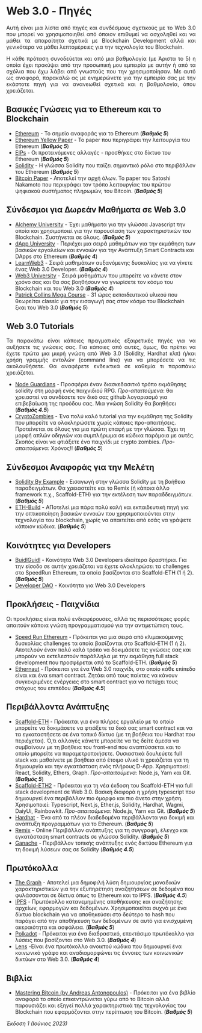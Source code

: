 # Web 3.0 - Πηγές
<p align="justify">  Αυτή είναι μια λίστα από πηγές και συνδέσμους σχετικούς με το Web 3.0 που μπορεί να χρησιμοποιηθεί από όποιον επιθυμεί να ασχοληθεί και να μάθει τα απαραίτητα σχετικά με Blockchain Development αλλά και γενικότερα να μάθει λεπτομέρειες για την τεχνολογία του Blockchain. </p>

<p align="justify">  Η κάθε πρόταση συνοδεύεται και από μια βαθμολογία (με Άριστα το 5) η οποία έχει προκύψει από την προσωπική μου εμπειρία με αυτήν ή από τα σχόλια που έχω λάβει από γνωστούς που την χρησιμοποίησαν. Με αυτό ως αναφορά, παρακαλώ ας με ενημερώνετε για την εμπειρία σας με την εκάστοτε πηγή για να ανανεωθεί σχετικά και η βαθμολογία, όπου χρειάζεται. </p>

## Βασικές Γνώσεις για το Ethereum και το Blockchain 
- [Ethereum](https://ethereum.org/en/) - Το σημείο αναφοράς για το Ethereum                                                               (**_Βαθμός 5_**)
- [Ethereum Yellow Paper](https://github.com/ethereum/yellowpaper) - Το paper που περιγράφει την λειτουργία του Ethereum                  (**_Βαθμός 5_**)
- [EIPs](https://github.com/ethereum/EIPs) - Οι προτεινόμενες αλλαγές - προσθήκες στο δίκτυο του Ethereum                                 (**_Βαθμός 5_**)
- [Solidity](https://docs.soliditylang.org/en/v0.8.20/) - Η γλώσσα Solidity που παίζει σημαντικό ρόλο στο περιβάλλον του Ethereum         (**_Βαθμός 5_**)
- [Bitcoin Paper](https://bitcoin.org/bitcoin.pdf) - Αποτελεί την αρχή όλων. Το paper του Satoshi Nakamoto που περιγράφει τον τρόπο λειτουργίας του πρώτου ψηφιακού συστήματος πληρωμών, του Bitcoin.    (**_Βαθμός 5_**)

## Σύνδεσμοι για Δωρεάν Μαθήματα σε Web 3.0 
- [Alchemy University](https://university.alchemy.com/) - Έχει μαθήματα για την γλώσσα Javascript την οποία και χρησιμοποιεί για την παρουσίαση των χαρακτηριστικών του Blockchain. Συστήνεται σε όλους. (**_Βαθμός 5_**)
- [dApp University](https://www.dappuniversity.com/) - Περιέχει μια σειρά μαθημάτων για την εκμάθηση των βασικών εργαλείων και εννοιών για την Ανάπτυξη Smart Contracts και DApps στο Ethereum (**_Βαθμός 4_**)
- [LearnWeb3](https://learnweb3.io/) - Σειρά μαθημάτων αυξανόμενης δυσκολίας για να γίνετε ένας Web 3.0 Developer.   (**_Βαθμός 4_**)
- [Web3 University](https://www.web3.university/) - Σειρά μαθημάτων που μπορείτε να κάνετε στον χρόνο σας και θα σας βοηθήσουν να γνωρίσετε τον κόσμο του Blockchain και του Web 3.0  (**_Βαθμός 4_**)
- [Patrick Collins Mega Course](https://www.youtube.com/watch?v=gyMwXuJrbJQ&ab_channel=freeCodeCamp.org) - 31 ώρες εκπαιδευτικού υλικού που θεωρείται classic για την εισαγωγή σας στον κόσμο του Blockchain ξκαι του Web 3.0 (**_Βαθμός 5_**)

## Web 3.0 Tutorials
<p align="justify"> Τα παρακάτω είναι κάποιες πραγματικές εξαιρετικές πηγές για να αυξήσετε τις γνώσεις σας. Για κάποιες από αυτές, όμως, θα πρέπει να έχετε πρώτα μια μικρή γνώση από Web 3.0 (Solidity, Hardhat κλπ) ή/και χρήση γραμμής εντολών (command line) για να μπορέσετε να τις ακολουθήσετε. Θα αναφέρετε ενδεικτικά σε καθεμία τι παραπάνω χρειάζεται. </p>

- [Node Guardians](https://nodeguardians.io/?s=home-overview) - Προσφέρει έναν διασκεδασιτκό τρόπο εκμάθησης solidity στη μορφή ενός παιχνιδιού RPG. 
_Προ-απαιτούμενα_: θα χρειαστεί να συνδέσετε τον δικό σας github λογαριασμό για επιβεβαίωση της προόδου σας. Μια γνώση Solidity θα βοηθήσει (**_Βαθμός 4.5_**)
- [CryptoZombies](https://cryptozombies.io/en/course) - Ένα πολύ καλό tutorial για την εκμάθηση της Solidity που μπορείτε να ολοκληρώσετε χωρίς κάποιες προ-απαιτήσεις. Προτείνεται σε όλους για μια πρώτη επαφή με την γλώσσα. Έχει τη μορφή απλών οδηγιών και συμπλήρωμα σε κώδικα παρόμοια με αυτές. Σκοπός είναι να φτιάξετε ένα παιχνίδι με crypto zombies. _Προ-απαιτούμενα:_ Χρόνος!!   (**_Βαθμός 5_**)

## Σύνδεσμοι Αναφοράς για την Μελέτη
- [Solidity By Example](https://solidity-by-example.org/) - Εισαγωγή στην γλώσσα Solidity με τη βοήθεια παραδειγμάτων. Θα χρειαστείτε και το Remix (ή κάποια άλλο framework π.χ., Scaffold-ETH) για την εκτέλεση των παραδδειγμάτων.      (**_Βαθμός 5_**)
- [ETH-Build](https://eth.build/) - ΑΠοτελεί μια πάρα πολύ καλή και εκπαιδευτική πηγή για την οπτικοποίηση βασικών εννοιών που χρησιμοποιούνται στην τεχνολογία του blockchain, χωρίς να απαιτείτει από εσάς να γράψετε κάποιον κώδικα.     (**_Βαθμός 5_**)

## Κοινότητες για Developers
- [BuidlGuidl](https://buidlguidl.com/) - Κοινότητα Web 3.0 Developers ιδιαίτερα δραστήρια. Για την είσοδο σε αυτήν χρειάζεται να έχετε ολοκληρώσει τα challenges στο SpeedRun Ethereum, τα οποία βασίζονται στο Scaffold-ETH (1 ή 2). (**_Βαθμός 5_**)
- [Developer DAO](https://www.developerdao.com) - Κοινότητα για Web 3.0 Developers

## Προκλήσεις - Παιχνίδια
Οι προκλήσεις είναι πολύ ενδιαφέρουσες, αλλά τις περισσότερες φορές απαιτούν κάποια γνώση προγραμματισμού για την αντιμετώπιση τους.

- [Speed Run Ethereum](https://speedrunethereum.com/) - Πρόκειται για μια σειρά από κλιμακούμενης δυσκολίας challenges τα οποία βασίζονται στο Scaffold-ETH (1 ή 2). Αποτελούν έναν πολύ καλό τρόπο να δοκιμάσετε τις γνώσεις σας και μπορούν να εκτελεστούν παράλληλα με την εκμάθηση full stack development που προσφέρεται από το Scaffold-ETH.  (**_Βαθμός 5_**)
- [Ethernaut](https://ethernaut.openzeppelin.com/) - Πρόκειται για ένα Web 3.0 παιχνίδι, στο οποίο κάθε επίπεδο είναι και ένα smart contract. Ζητάει από τους παίκτες να κάνουν συγκεκριμένες ενέργειες στο smart contract για να πετύχει τους στόχους του επιπέδου (**_Βαθμός 4.5_**)

## Περιβάλλοντα Ανάπτυξης
- [Scaffold-ETH](https://github.com/scaffold-eth/scaffold-eth) - Πρόκειται για ένα πλήρες εργαλείο με το οποίο μπορείτε να δοκιμάσετε να φτιάξετε τα δικά σας smart contract και να τα εγκαταστήσετε σε ένα τοπικό δίκτυο (με τη βοήθεια του Hardhat που περιέχεται). Ό,τι αλλαγές κάνετε μπορείτε να τις δείτε άμεσα να συμβαίνουν με τη βοήθεια του front-end που αναπτύσσεται και το οποίο μπορείτε να παραμετροποιήσετε. Ουσιαστικά δουλεύετε full stack και μαθαίνετε με βοήθεια από έτοιμο υλικό τι χρειάζεται για τη δημιουργία και την εγκατάσταση ενός πλήρους D-App. Χρησιμοποιεί: React, Solidity, Ethers, Graph. _Προ-απαιτούμενα:_ Node.js, Yarn και Git.   (**_Βαθμός 5_**)
- [Scaffold-ETH2](https://github.com/scaffold-eth/scaffold-eth-2) - Πρόκειται για τη νέα έκδοση του Scaffold-ETH για full stack development σε Web 3.0. Βασική διαφορά η χρήση typescript που δημιουργεί ένα περιβάλλον πιο όμορφο και πιο άνετο στην χρήση. Χρησιμοποιεί: Typescript, Next.js, Ether.js, Solidity, Hardhat, Wagmi, DaiyUi, Rainbowkit. _Προ-απαιτούμενα:_ Node.js, Yarn και Git.  (**_Βαθμός 5_**)
- [Hardhat](https://hardhat.org/) - Ένα από τα πλέον διαδεδομένα περιβάλλοντα για δοκιμή και ανάπτυξη προγραμμάτων για το Ethereum.   (**_Βαθμός 5_**)
- [Remix](https://remix.ethereum.org/) - Online Περιβάλλον ανάπτυξης για τη συγγραφή, έλεγχο και εγκατάσταση smart contracts σε γλώσσα Solidity.   (**_Βαθμός 5_**)
- [Ganache](https://trufflesuite.com/ganache/) - Περιβάλλον τοπικής ανάπτυξης ενός δικτύου Ethereum για τη δοκιμή λύσεων σας σε Solidity  (**_Βαθμός 4.5_**)

## Πρωτόκολλα
- [The Graph](https://thegraph.com/) - Αποτελεί μια δημοφιλή λύση δημιουργίας μοναδικών χαρακτηριστικών για την εξυπηρέτηση αναζητήσεων σε δεδομένα που φυλάσσονται σε δίκτυα όπως το Ethereum και το IPFS.  (**_Βαθμός 4.5_**)
- [IPFS](https://ipfs.tech/) - Πρωτόκολλο κατανεμημένης αποθήκευσης και αναζήτησης αρχείων, εφαρμογών και δεδομένων. Χρησιμοποιείται συχνά με ένα δίκτυο blockchain για να αποθηκεύσει στο δεύτερο το hash που παράγει από την αποθήκευση των δεδομένων σε αυτό για ενισχυμένη ακεραιότητα και ασφάλεια. (**_Βαθμός 5_**)
- [Polkadot](https://polkadot.network/) - Πρόκειται για ένα διαδραστικό, επεκτάσιμο πρωτόκολλο για λύσεις που βασίζονται στο Web 3.0. (**_Βαθμός 4_**)
- [Lens](https://www.lens.xyz/) -Είναι ένα πρωτόκολλο ανοικτού κώδικα που δημιουργεί ένα κοινωνικό γράφο και αναδιαμορφώνει τις έννοιες των κοινωνικών δικτύων στο Web 3.0. (**_Βαθμός 4_**)

## Βιβλία
- [Mastering Bitcoin (by Andreas Antonopoulos)](https://github.com/bitcoinbook/bitcoinbook) - Πρόκειται για ένα βιβλίο αναφορά το οποίο επικεντρώνεται γύρω από το Bitcoin αλλά παρουσιάζει και εξηγεί πολλά χαρακτηριστικά της τεχνολογίας του Blockchain που εφαρμόζονται στην περίπτωση του Bitcoin. (**_Βαθμός 5_**)


_Έκδοση 1 (Ιούνιος 2023)_
